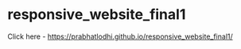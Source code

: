 # responsive_website_final1

Click here - https://prabhatlodhi.github.io/responsive_website_final1/
